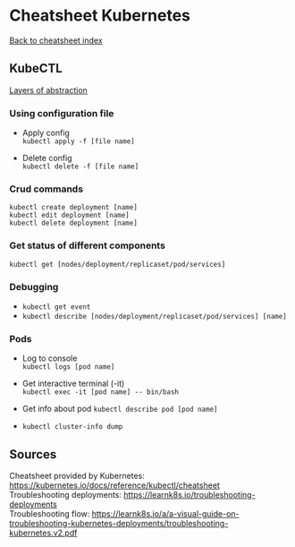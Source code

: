 # Cheatsheet Kubernetes
[Back to cheatsheet index](../README.md)

## KubeCTL  
[Layers of abstraction](layers-of-abstraction.md)

### Using configuration file
* Apply config  
```kubectl apply -f [file name]```

* Delete config  
```kubectl delete -f [file name]```

### Crud commands
```kubectl create deployment [name]```  
```kubectl edit deployment [name]```  
```kubectl delete deployment [name]```  

### Get status of different components
```kubectl get [nodes/deployment/replicaset/pod/services]```

### Debugging
* ```kubectl get event```
* ```kubectl describe [nodes/deployment/replicaset/pod/services] [name]```

### Pods
* Log to console  
```kubectl logs [pod name]```

* Get interactive terminal (-it)  
```kubectl exec -it [pod name] -- bin/bash```

* Get info about pod
```kubectl describe pod [pod name]```

* ```kubectl cluster-info dump```

## Sources
Cheatsheet provided by Kubernetes: https://kubernetes.io/docs/reference/kubectl/cheatsheet  
Troubleshooting deployments: https://learnk8s.io/troubleshooting-deployments  
Troubleshooting flow: https://learnk8s.io/a/a-visual-guide-on-troubleshooting-kubernetes-deployments/troubleshooting-kubernetes.v2.pdf
